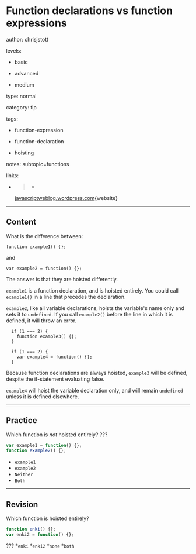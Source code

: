 # Function declarations vs function expressions
author: chrisjstott

levels:

  - basic

  - advanced

  - medium

type: normal

category: tip

tags:

  - function-expression

  - function-declaration

  - hoisting

notes: subtopic=functions

links:

  - >-
    [javascriptweblog.wordpress.com](https://javascriptweblog.wordpress.com/2010/07/06/function-declarations-vs-function-expressions/){website}

---
## Content

What is the difference between:
```
function example1() {};
```
and
```
var example2 = function() {};
```
The answer is that they are hoisted differently.

`example1` is a function declaration, and is hoisted entirely. You could call `example1()` in a line that precedes the declaration.

`example2`, like all variable declarations, hoists the variable's name only and sets it to `undefined`. If you call `example2()` before the line in which it is defined, it will throw an error.

```
  if (1 === 2) {
    function example3() {};
  }

  if (1 === 2) {
    var example4 = function() {};
  }
```
Because function declarations are always hoisted, `example3` will be defined, despite the if-statement evaluating false.

 `example4` will hoist the variable declaration only, and will remain `undefined` unless it is defined elsewhere.

---
## Practice

Which function is *not* hoisted entirely? ???

```javascript
var example1 = function() {};
function example2() {};
```

* `example1`
* `example2`
* `Neither`
* `Both`

---
## Revision

Which function is hoisted entirely?

```javascript
function enki() {};
var enki2 = function() {};

```

???
*`enki`
*`enki2`
*`none`
*`both`